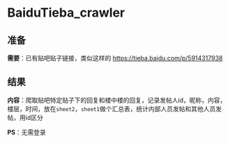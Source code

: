 # BaiduTieba_crawler

## 准备

**需要**：已有贴吧贴子链接，类似这样的
<https://tieba.baidu.com/p/5914317938>

## 结果

**内容**：爬取贴吧特定贴子下的回复和楼中楼的回复，记录发帖人id，昵称，内容，楼层，时间，放在`sheet2`，`sheet1`做个汇总表，统计内部人员发帖和其他人员发帖，用id区分

**PS**：无需登录